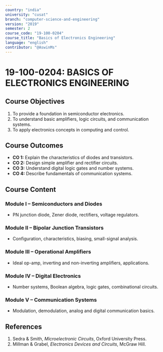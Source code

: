 ```yaml
---
country: "india"
university: "cusat"
branch: "computer-science-and-engineering"
version: "2019"
semester: 2
course_code: "19-100-0204"
course_title: "Basics of Electronics Engineering"
language: "english"
contributor: "@AswinMs"
---
```


# 19-100-0204: BASICS OF ELECTRONICS ENGINEERING

## Course Objectives
1. To provide a foundation in semiconductor electronics.
2. To understand basic amplifiers, logic circuits, and communication systems.
3. To apply electronics concepts in computing and control.

## Course Outcomes
* **CO 1:** Explain the characteristics of diodes and transistors.
* **CO 2:** Design simple amplifier and rectifier circuits.
* **CO 3:** Understand digital logic gates and number systems.
* **CO 4:** Describe fundamentals of communication systems.

## Course Content

### Module I – Semiconductors and Diodes
* PN junction diode, Zener diode, rectifiers, voltage regulators.

### Module II – Bipolar Junction Transistors
* Configuration, characteristics, biasing, small-signal analysis.

### Module III – Operational Amplifiers
* Ideal op-amp, inverting and non-inverting amplifiers, applications.

### Module IV – Digital Electronics
* Number systems, Boolean algebra, logic gates, combinational circuits.

### Module V – Communication Systems
* Modulation, demodulation, analog and digital communication basics.

## References
1. Sedra & Smith, *Microelectronic Circuits*, Oxford University Press.
2. Millman & Grabel, *Electronics Devices and Circuits*, McGraw Hill.
